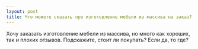 ```yaml
---
layout: post 
title: Что можете сказать про изготовление мебели из массива на заказ? 
--- 
```

Хочу заказать изготовление мебели из массива, но много как хороших, так и плохих отзывов. Подскажите, стоит ли покупать? Если да, то где?
